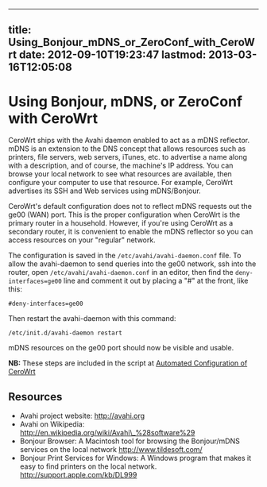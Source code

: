 
---
title: Using_Bonjour_mDNS_or_ZeroConf_with_CeroWrt
date: 2012-09-10T19:23:47
lastmod: 2013-03-16T12:05:08
---
Using Bonjour, mDNS, or ZeroConf with CeroWrt
=============================================

CeroWrt ships with the Avahi daemon enabled to act as a mDNS reflector.
mDNS is an extension to the DNS concept that allows resources such as
printers, file servers, web servers, iTunes, etc. to advertise a name
along with a description, and of course, the machine's IP address. You
can browse your local network to see what resources are available, then
configure your computer to use that resource. For example, CeroWrt
advertises its SSH and Web services using mDNS/Bonjour.

CeroWrt's default configuration does not to reflect mDNS requests out
the ge00 (WAN) port. This is the proper configuration when CeroWrt is
the primary router in a household. However, if you're using CeroWrt as a
secondary router, it is convenient to enable the mDNS reflector so you
can access resources on your "regular" network.

The configuration is saved in the `/etc/avahi/avahi-daemon.conf` file.
To allow the avahi-daemon to send queries into the ge00 network, ssh
into the router, open `/etc/avahi/avahi-daemon.conf` in an editor, then
find the `deny-interfaces=ge00` line and comment it out by placing a
"\#" at the front, like this:

`#deny-interfaces=ge00`

Then restart the avahi-daemon with this command:

`/etc/init.d/avahi-daemon restart`

mDNS resources on the ge00 port should now be visible and usable.

**NB:** These steps are included in the script at [Automated
Configuration of
CeroWrt](http://www.bufferbloat.net/projects/cerowrt/wiki/Automated_Configuration_of_CeroWrt)

Resources
---------

-   Avahi project website: http://avahi.org
-   Avahi on Wikipedia:
    http://en.wikipedia.org/wiki/Avahi\_%28software%29
-   Bonjour Browser: A Macintosh tool for browsing the Bonjour/mDNS
    services on the local network http://www.tildesoft.com/
-   Bonjour Print Services for Windows: A Windows program that makes it
    easy to find printers on the local network.
    http://support.apple.com/kb/DL999

